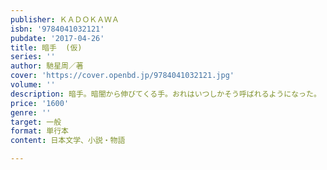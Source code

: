```yaml
---
publisher: ＫＡＤＯＫＡＷＡ
isbn: '9784041032121'
pubdate: '2017-04-26'
title: 暗手  (仮)
series: ''
author: 馳星周／著
cover: 'https://cover.openbd.jp/9784041032121.jpg'
volume: ''
description: 暗手。暗闇から伸びてくる手。おれはいつしかそう呼ばれるようになった。
price: '1600'
genre: ''
target: 一般
format: 単行本
content: 日本文学、小説・物語

---
```

